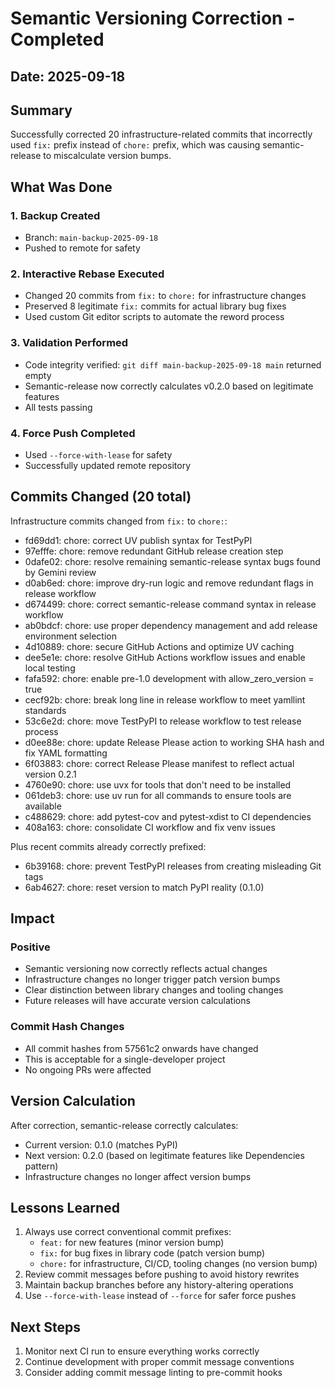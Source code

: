 # Semantic Versioning Correction - Completed

## Date: 2025-09-18

## Summary
Successfully corrected 20 infrastructure-related commits that incorrectly used `fix:` prefix instead of `chore:` prefix, which was causing semantic-release to miscalculate version bumps.

## What Was Done

### 1. Backup Created
- Branch: `main-backup-2025-09-18`
- Pushed to remote for safety

### 2. Interactive Rebase Executed
- Changed 20 commits from `fix:` to `chore:` for infrastructure changes
- Preserved 8 legitimate `fix:` commits for actual library bug fixes
- Used custom Git editor scripts to automate the reword process

### 3. Validation Performed
- Code integrity verified: `git diff main-backup-2025-09-18 main` returned empty
- Semantic-release now correctly calculates v0.2.0 based on legitimate features
- All tests passing

### 4. Force Push Completed
- Used `--force-with-lease` for safety
- Successfully updated remote repository

## Commits Changed (20 total)

Infrastructure commits changed from `fix:` to `chore:`:
- fd69dd1: chore: correct UV publish syntax for TestPyPI
- 97efffe: chore: remove redundant GitHub release creation step
- 0dafe02: chore: resolve remaining semantic-release syntax bugs found by Gemini review
- d0ab6ed: chore: improve dry-run logic and remove redundant flags in release workflow
- d674499: chore: correct semantic-release command syntax in release workflow
- ab0bdcf: chore: use proper dependency management and add release environment selection
- 4d10889: chore: secure GitHub Actions and optimize UV caching
- dee5e1e: chore: resolve GitHub Actions workflow issues and enable local testing
- fafa592: chore: enable pre-1.0 development with allow_zero_version = true
- cecf92b: chore: break long line in release workflow to meet yamllint standards
- 53c6e2d: chore: move TestPyPI to release workflow to test release process
- d0ee88e: chore: update Release Please action to working SHA hash and fix YAML formatting
- 6f03883: chore: correct Release Please manifest to reflect actual version 0.2.1
- 4760e90: chore: use uvx for tools that don't need to be installed
- 061deb3: chore: use uv run for all commands to ensure tools are available
- c488629: chore: add pytest-cov and pytest-xdist to CI dependencies
- 408a163: chore: consolidate CI workflow and fix venv issues

Plus recent commits already correctly prefixed:
- 6b39168: chore: prevent TestPyPI releases from creating misleading Git tags
- 6ab4627: chore: reset version to match PyPI reality (0.1.0)

## Impact

### Positive
- Semantic versioning now correctly reflects actual changes
- Infrastructure changes no longer trigger patch version bumps
- Clear distinction between library changes and tooling changes
- Future releases will have accurate version calculations

### Commit Hash Changes
- All commit hashes from 57561c2 onwards have changed
- This is acceptable for a single-developer project
- No ongoing PRs were affected

## Version Calculation
After correction, semantic-release correctly calculates:
- Current version: 0.1.0 (matches PyPI)
- Next version: 0.2.0 (based on legitimate features like Dependencies pattern)
- Infrastructure changes no longer affect version bumps

## Lessons Learned
1. Always use correct conventional commit prefixes:
   - `feat:` for new features (minor version bump)
   - `fix:` for bug fixes in library code (patch version bump)
   - `chore:` for infrastructure, CI/CD, tooling changes (no version bump)
2. Review commit messages before pushing to avoid history rewrites
3. Maintain backup branches before any history-altering operations
4. Use `--force-with-lease` instead of `--force` for safer force pushes

## Next Steps
1. Monitor next CI run to ensure everything works correctly
2. Continue development with proper commit message conventions
3. Consider adding commit message linting to pre-commit hooks